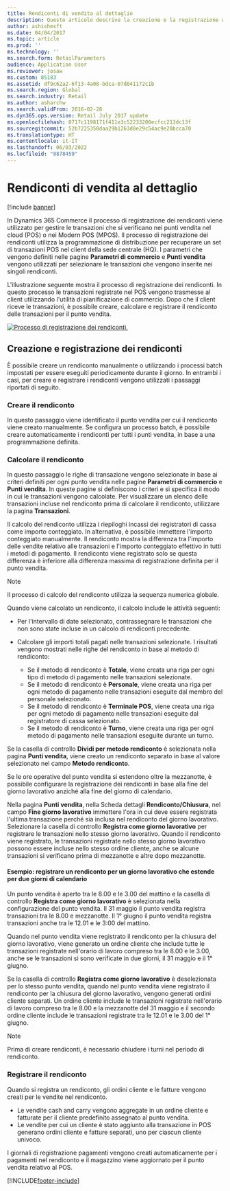 ```yaml
---
title: Rendiconti di vendita al dettaglio
description: Questo articolo descrive la creazione e la registrazione dei rendiconti.
author: ashishmsft
ms.date: 04/04/2017
ms.topic: article
ms.prod: ''
ms.technology: ''
ms.search.form: RetailParameters
audience: Application User
ms.reviewer: josaw
ms.custom: 85183
ms.assetid: df9c62a2-6f13-4a08-bdca-07d041172c1b
ms.search.region: Global
ms.search.industry: Retail
ms.author: asharchw
ms.search.validFrom: 2016-02-28
ms.dyn365.ops.version: Retail July 2017 update
ms.openlocfilehash: 0717c1198171f411e3c52233200ecfcc213dc13f
ms.sourcegitcommit: 52b7225350daa29b1263d8e29c54ac9e20bcca70
ms.translationtype: HT
ms.contentlocale: it-IT
ms.lasthandoff: 06/03/2022
ms.locfileid: "8878459"
---
```

# <a name="retail-statements"></a>Rendiconti di vendita al dettaglio

[!include [banner](includes/banner.md)]

In Dynamics 365 Commerce il processo di registrazione dei rendiconti viene utilizzato per gestire le transazioni che si verificano nei punti vendita nel cloud (POS) o nei Modern POS (MPOS). Il processo di registrazione dei rendiconti utilizza la programmazione di distribuzione per recuperare un set di transazioni POS nel client della sede centrale (HQ). I parametri che vengono definiti nelle pagine **Parametri di commercio** e **Punti vendita** vengono utilizzati per selezionare le transazioni che vengono inserite nei singoli rendiconti.

L'illustrazione seguente mostra il processo di registrazione dei rendiconti. In questo processo le transazioni registrate nel POS vengono trasmesse al client utilizzando l'utilità di pianificazione di commercio. Dopo che il client riceve le transazioni, è possibile creare, calcolare e registrare il rendiconto delle transazioni per il punto vendita.

[![Processo di registrazione dei rendiconti.](./media/retail-statements.png)](./media/retail-statements.png)

## <a name="creating-and-posting-statements"></a>Creazione e registrazione dei rendiconti

È possibile creare un rendiconto manualmente o utilizzando i processi batch impostati per essere eseguiti periodicamente durante il giorno. In entrambi i casi, per creare e registrare i rendiconti vengono utilizzati i passaggi riportati di seguito.

### <a name="create-the-statement"></a>Creare il rendiconto

In questo passaggio viene identificato il punto vendita per cui il rendiconto viene creato manualmente. Se configura un processo batch, è possibile creare automaticamente i rendiconti per tutti i punti vendita, in base a una programmazione definita.

### <a name="calculate-the-statement"></a>Calcolare il rendiconto

In questo passaggio le righe di transazione vengono selezionate in base ai criteri definiti per ogni punto vendita nelle pagine **Parametri di commercio** e **Punti vendita**. In queste pagine si definiscono i criteri e si specifica il modo in cui le transazioni vengono calcolate. Per visualizzare un elenco delle transazioni incluse nel rendiconto prima di calcolare il rendiconto, utilizzare la pagina **Transazioni**.

Il calcolo del rendiconto utilizza i riepiloghi incassi dei registratori di cassa come importo conteggiato. In alternativa, è possibile immettere l'importo conteggiato manualmente. Il rendiconto mostra la differenza tra l'importo delle vendite relativo alle transazioni e l'importo conteggiato effettivo in tutti i metodi di pagamento. Il rendiconto viene registrato solo se questa differenza è inferiore alla differenza massima di registrazione definita per il punto vendita.

> [!NOTE]
> Il processo di calcolo del rendiconto utilizza la sequenza numerica globale.

Quando viene calcolato un rendiconto, il calcolo include le attività seguenti:

- Per l'intervallo di date selezionato, contrassegnare le transazioni che non sono state incluse in un calcolo di rendiconti precedente.
- Calcolare gli importi totali pagati nelle transazioni selezionate. I risultati vengono mostrati nelle righe del rendiconto in base al metodo di rendiconto:

    - Se il metodo di rendiconto è **Totale**, viene creata una riga per ogni tipo di metodo di pagamento nelle transazioni selezionate.
    - Se il metodo di rendiconto è **Personale**, viene creata una riga per ogni metodo di pagamento nelle transazioni eseguite dal membro del personale selezionato.
    - Se il metodo di rendiconto è **Terminale POS**, viene creata una riga per ogni metodo di pagamento nelle transazioni eseguite dal registratore di cassa selezionato.
    - Se il metodo di rendiconto è **Turno**, viene creata una riga per ogni metodo di pagamento nelle transazioni eseguite durante un turno.

Se la casella di controllo **Dividi per metodo rendiconto** è selezionata nella pagina **Punti vendita**, viene creato un rendiconto separato in base al valore selezionato nel campo **Metodo rendiconto**.

Se le ore operative del punto vendita si estendono oltre la mezzanotte, è possibile configurare la registrazione dei rendiconti in base alla fine del giorno lavorativo anziché alla fine del giorno di calendario.

Nella pagina **Punti vendita**, nella Scheda dettagli **Rendiconto/Chiusura**, nel campo **Fine giorno lavorativo** immettere l'ora in cui deve essere registrata l'ultima transazione perché sia inclusa nel rendiconto del giorno lavorativo. Selezionare la casella di controllo **Registra come giorno lavorativo** per registrare le transazioni nello stesso giorno lavorativo. Quando il rendiconto viene registrato, le transazioni registrate nello stesso giorno lavorativo possono essere incluse nello stesso ordine cliente, anche se alcune transazioni si verificano prima di mezzanotte e altre dopo mezzanotte.

#### <a name="example-post-a-statement-for-a-business-day-that-extends-over-two-calendar-days"></a>Esempio: registrare un rendiconto per un giorno lavorativo che estende per due giorni di calendario

Un punto vendita è aperto tra le 8.00 e le 3.00 del mattino e la casella di controllo **Registra come giorno lavorativo** è selezionata nella configurazione del punto vendita. Il 31 maggio il punto vendita registra transazioni tra le 8.00 e mezzanotte. Il 1° giugno il punto vendita registra transazioni anche tra le 12.01 e le 3:00 del mattino.

Quando nel punto vendita viene registrato il rendiconto per la chiusura del giorno lavorativo, viene generato un ordine cliente che include tutte le transazioni registrate nell'orario di lavoro compreso tra le 8.00 e le 3.00, anche se le transazioni si sono verificate in due giorni, il 31 maggio e il 1° giugno.

Se la casella di controllo **Registra come giorno lavorativo** è deselezionata per lo stesso punto vendita, quando nel punto vendita viene registrato il rendiconto per la chiusura del giorno lavorativo, vengono generati ordini cliente separati. Un ordine cliente include le transazioni registrate nell'orario di lavoro compreso tra le 8.00 e la mezzanotte del 31 maggio e il secondo ordine cliente include le transazioni registrate tra le 12.01 e le 3.00 del 1° giugno.

> [!NOTE]
> Prima di creare rendiconti, è necessario chiudere i turni nel periodo di rendiconto.

### <a name="post-the-statement"></a>Registrare il rendiconto

Quando si registra un rendiconto, gli ordini cliente e le fatture vengono creati per le vendite nel rendiconto.

- Le vendite cash and carry vengono aggregate in un ordine cliente e fatturate per il cliente predefinito assegnato al punto vendita.
- Le vendite per cui un cliente è stato aggiunto alla transazione in  POS generano ordini cliente e fatture separati, uno per ciascun cliente univoco.

I giornali di registrazione pagamenti vengono creati automaticamente per i pagamenti nel rendiconto e il magazzino viene aggiornato per il punto vendita relativo al POS.


[!INCLUDE[footer-include](../includes/footer-banner.md)]